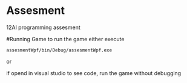 # Assesment
12AI programming assesment



#Running Game 
to run the game either execute

  `assesmentWpf/bin/Debug/assesmentWpf.exe`

or 

if opend in visual studio to see code, run the game without debugging